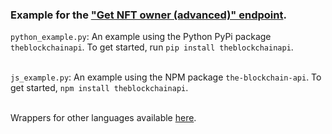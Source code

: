 ### Example for the <a href="https://docs.blockchainapi.com/#operation/solanaGetNFTOwnerAdvanced">"Get NFT owner (advanced)" endpoint</a>.

`python_example.py`: An example using the Python PyPi package `theblockchainapi`. To get started, run `pip install theblockchainapi`.<br/><br/>

`js_example.py`: An example using the NPM package `the-blockchain-api`. To get started, `npm install theblockchainapi`.<br/><br/>

Wrappers for other languages available <a href="https://docs.blockchainapi.com/#section/SDKs-API-Wrappers">here</a>.
